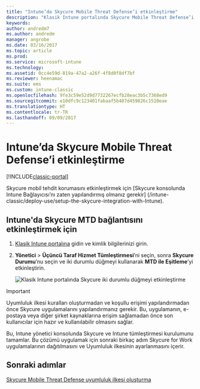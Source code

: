 ```yaml
---
title: "Intune’da Skycure Mobile Threat Defense’i etkinleştirme"
description: "Klasik Intune portalında Skycure Mobile Threat Defense’i etkinleştirin."
keywords: 
author: andredm7
ms.author: andredm
manager: angrobe
ms.date: 03/16/2017
ms.topic: article
ms.prod: 
ms.service: microsoft-intune
ms.technology: 
ms.assetid: 0cc4e59d-819a-47a2-a26f-4f8d0f8df7bf
ms.reviewer: heenamac
ms.suite: ems
ms.custom: intune-classic
ms.openlocfilehash: 9fe3c59e52d9d7732267ecfb28eac3b5c7368ed9
ms.sourcegitcommit: e10dfc9c123401fabaaf5b487d459826c1510eae
ms.translationtype: HT
ms.contentlocale: tr-TR
ms.lasthandoff: 09/09/2017
---
```

# <a name="enable-skycure-mobile-threat-defense-in-intune"></a>Intune’da Skycure Mobile Threat Defense’i etkinleştirme

[!INCLUDE[classic-portal](../includes/classic-portal.md)]

Skycure mobil tehdit korumasını etkinleştirmek için [Skycure konsolunda Intune Bağlayıcısı’nı zaten yapılandırmış olmanız gerekir] (/intune-classic/deploy-use/setup-the-skycure-integration-with-Intune).

## <a name="to-enable-the-skycure-mtd-connection-in-intune"></a>Intune'da Skycure MTD bağlantısını etkinleştirmek için

1.  [Klasik Intune portalına](https://manage.microsoft.com/) gidin ve kimlik bilgilerinizi girin.

2.  **Yönetici** &gt; **Üçüncü Taraf Hizmet Tümleştirmesi**’ni seçin, sonra **Skycure Durumu**’nu seçin ve iki durumlu düğmeyi kullanarak **MTD ile Eşitleme**’yi etkinleştirin.

    ![Klasik Intune portalında Skycure iki durumlu düğmeyi etkinleştirme](../media/mtp/enable-skycure-1.png)

> [!IMPORTANT] 
> Uyumluluk ilkesi kuralları oluşturmadan ve koşullu erişimi yapılandırmadan önce Skycure uygulamalarını yapılandırmanız gerekir. Bu, uygulamanın, e-postaya veya diğer şirket kaynaklarına erişim sağlamadan önce son kullanıcılar için hazır ve kullanılabilir olmasını sağlar.

Bu, Intune yönetici konsolunda Skycure ve Intune tümleştirmesi kurulumunu tamamlar. Bu çözümü uygulamak için sonraki birkaç adım Skycure for Work uygulamalarının dağıtılmasını ve Uyumluluk ilkesinin ayarlanmasını içerir.

## <a name="next-steps"></a>Sonraki adımlar

[Skycure Mobile Threat Defense uyumluluk ilkesi oluşturma](/intune-classic/deploy-use/create-skycure-mobile-threat-defense-compliance-policy)
